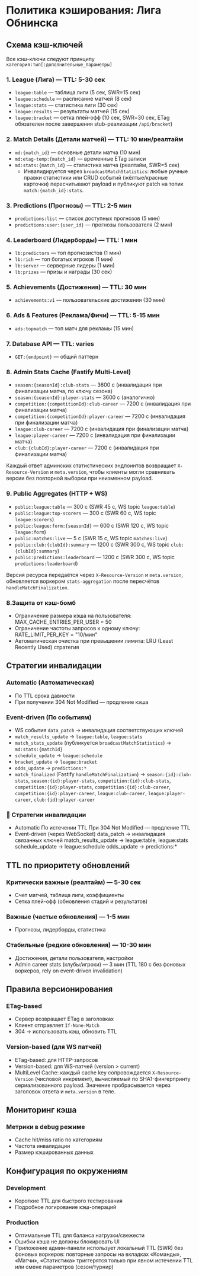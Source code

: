 # Политика кэширования: Лига Обнинска

## Схема кэш-ключей

Все кэш-ключи следуют принципу `категория:тип[:дополнительные_параметры]`

### 1. League (Лига) — TTL: 5-30 сек
- `league:table` — таблица лиги (5 сек, SWR=15 сек)
- `league:schedule` — расписание матчей (8 сек)
- `league:stats` — статистика лиги (30 сек)
- `league:results` — результаты матчей (15 сек)
- `league:bracket` — сетка плей-офф (10 сек, SWR=30 сек, ETag обязателен после завершения stub-реализации `/api/bracket`)

### 2. Match Details (Детали матчей) — TTL: 10 мин/реалтайм
- `md:{match_id}` — основные детали матча (10 мин)
- `md:etag-temp:{match_id}` — временные ETag записи
- `md:stats:{match_id}` — статистика матча (реалтайм, SWR=5 сек)
    - Инвалидируется через `broadcastMatchStatistics`: любые ручные правки статистики или CRUD событий (жёлтые/красные карточки)
        пересчитывают payload и публикуют patch на топик `match:{match_id}:stats`.

### 3. Predictions (Прогнозы) — TTL: 2-5 мин
- `predictions:list` — список доступных прогнозов (5 мин)
- `predictions:user:{user_id}` — прогнозы пользователя (2 мин)

### 4. Leaderboard (Лидерборды) — TTL: 1 мин
- `lb:predictors` — топ прогнозистов (1 мин)
- `lb:rich` — топ богатых игроков (1 мин) 
- `lb:server` — серверные лидеры (1 мин)
- `lb:prizes` — призы и награды (30 сек)

### 5. Achievements (Достижения) — TTL: 30 мин
- `achievements:v1` — пользовательские достижения (30 мин)

### 6. Ads & Features (Реклама/Фичи) — TTL: 5-15 мин
- `ads:topmatch` — топ матч для рекламы (15 мин)

### 7. Database API — TTL: varies
- `GET:{endpoint}` — общий паттерн

### 8. Admin Stats Cache (Fastify Multi-Level)
- `season:{seasonId}:club-stats` — 3600 c (инвалидация при финализации матча, по ключу сезона)
- `season:{seasonId}:player-stats` — 3600 c (аналогично)
- `competition:{competitionId}:club-career` — 7200 c (инвалидация при финализации матча)
- `competition:{competitionId}:player-career` — 7200 c (инвалидация при финализации матча)
- `league:club-career` — 7200 c (инвалидация при финализации матча)
- `league:player-career` — 7200 c (инвалидация при финализации матча)
- `club:{clubId}:player-career` — 7200 c (инвалидация при финализации матча)

Каждый ответ админских статистических эндпоинтов возвращает `X-Resource-Version` и `meta.version`, чтобы клиенты могли сравнивать версии без повторной выборки при неизменном payload.

### 9. Public Aggregates (HTTP + WS)
- `public:league:table` — 300 c (SWR 45 c, WS topic `league:table`)
- `public:league:top-scorers` — 300 c (SWR 60 c, WS topic `league:scorers`)
- `public:league:form:{seasonId}` — 600 c (SWR 120 c, WS topic `league:form`)
- `public:matches:live` — 5 c (SWR 15 c, WS topic `matches:live`)
- `public:club:{clubId}:summary` — 1200 c (SWR 300 c, WS topic `club:{clubId}:summary`)
- `public:predictions:leaderboard` — 1200 c (SWR 300 c, WS topic `predictions:leaderboard`)

Версия ресурса передаётся через `X-Resource-Version` и `meta.version`, обновляется воркером `stats-aggregation` после пересчётов `handleMatchFinalization`.

###	8.Защита от кэш-бомб
-	Ограничение размера кэша на пользователя:
	MAX_CACHE_ENTRIES_PER_USER = 50
-	Ограничение частоты запросов к одному ключу:
	RATE_LIMIT_PER_KEY = "10/мин"
-	Автоматическая очистка при превышении лимита:
	LRU (Least Recently Used) стратегия

## Стратегии инвалидации

### Automatic (Автоматическая)
- По TTL срока давности
- При получении 304 Not Modified — продление кэша

### Event-driven (По событиям)
- WS события `data_patch` → инвалидация соответствующих ключей
- `match_results_update` → `league:table`, `league:stats`
- `match_stats_update` (публикуется `broadcastMatchStatistics`) → `md:stats:{matchId}`
- `schedule_update` → `league:schedule`
- `bracket_update` → `league:bracket`
- `odds_update` → `predictions:*`
- `match_finalized` (Fastify `handleMatchFinalization`) → `season:{id}:club-stats`, `season:{id}:player-stats`, `competition:{id}:club-stats`, `competition:{id}:player-stats`, `competition:{id}:club-career`, `competition:{id}:player-career`, `league:club-career`, `league:player-career`, `club:{id}:player-career`

###	🔁 Стратегии инвалидации
-	Automatic
    По истечении TTL
    При 304 Not Modified — продление TTL
-	Event-driven (через WebSocket)
    data_patch → инвалидация связанных ключей
    match_results_update → league:table, league:stats
    schedule_update → league:schedule
    odds_update → predictions:*

## TTL по приоритету обновлений

### Критически важные (реалтайм) — 5-30 сек
- Счет матчей, таблица лиги, коэффициенты
- Сетка плей-офф (обновления стадий и результатов)

### Важные (частые обновления) — 1-5 мин
- Прогнозы, лидерборды, статистика

### Стабильные (редкие обновления) — 10-30 мин
- Достижения, детали пользователя, настройки
- Admin career stats (клубы/игроки) — 3 мин (TTL 180 c без фоновых воркеров, rely on event-driven invalidation)

## Правила версионирования

### ETag-based
- Сервер возвращает ETag в заголовках
- Клиент отправляет `If-None-Match`
- 304 → использовать кэш, обновить TTL

### Version-based (для WS патчей)
- ETag-based: для HTTP-запросов
- Version-based: для WS-патчей (version > current)
- MultiLevel Cache: каждый cache key сопровождается `X-Resource-Version` (числовой инкремент), вычисляемый по SHA1-фингерпринту сериализованного payload. Значение пробрасывается через заголовок ответа и `meta.version` в теле.

## Мониторинг кэша

### Метрики в debug режиме
- Cache hit/miss ratio по категориям
- Частота инвалидации
- Размер кэшированных данных

## Конфигурация по окружениям

### Development
- Короткие TTL для быстрого тестирования
- Подробное логирование кэш-операций

### Production
- Оптимальные TTL для баланса нагрузки/свежести
- Ошибки кэша не должны блокировать UI
- Приложение админ-панели использует локальный TTL (SWR) без фоновых воркеров: повторные запросы на вкладках «Команды», «Матчи», «Статистика» триггерятся только при явном истечении TTL или смене параметров (сезон/турнир)